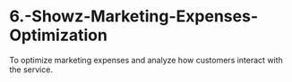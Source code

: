 # 6.-Showz-Marketing-Expenses-Optimization
To optimize marketing expenses and analyze how customers interact with the service.
